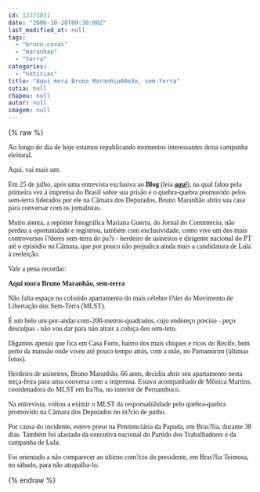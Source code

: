 ```yaml
---
id: 12373831
date: "2006-10-28T09:30:00Z"
last_modified_at: null
tags:
  - "bruno-covas"
  - "maranhao"
  - "terra"
categories:
  - "noticias"
title: "Aqui mora Bruno Maranh\u00e3o, sem-terra"
sutia: null
chapeu: null
autor: null
imagem: null
---
```

{% raw %}
<p><span style="font-family: Verdana;">Ao longo do dia de hoje estamos republicando momentos interessantes desta campanha eleitoral. </span></p>
<p><span style="font-family: Verdana;">Aqui, vai mais um:</span></p>
<p><span style="font-family: Verdana;">Em 25 de julho, ap&oacute;s uma entrevista exclusiva ao <strong>Blog</strong> (leia <strong><em><a href="https://jc3.uol.com.br/blogs/jc/2006/07/18/index.php#117" target="_blank" rel="noopener noreferrer">aqui</a></em></strong>), na qual falou pela primeira vez &agrave; imprensa do Brasil sobre sua pris&atilde;o e o quebra-quebra promovido pelos sem-terra liderados por ele na C&acirc;mara dos Deputados, Bruno Maranh&atilde;o abriu sua casa para conversar com os jornalistas.</span></p>
<p><span style="font-family: Verdana;">Muito atenta, a rep&oacute;rter fotogr&aacute;fica Mariana Guerra, do Jornal do Commercio, n&atilde;o perdeu a oportunidade e registrou, tamb&eacute;m com exclusividade, como vive um dos mais controversos l?deres sem-terra do pa?s - herdeiro de usineiros e dirigente nacional do PT at&eacute; o epis&oacute;dio na C&acirc;mara, que por pouco n&atilde;o prejudica ainda mais a candidatura de Lula &agrave; reelei&ccedil;&atilde;o.</span></p>
<p><span style="font-family: Verdana;">Vale a pena recordar:</span></p>
<p><span style="font-family: Verdana;"><strong>Aqui mora Bruno Maranh&atilde;o, sem-terra</strong></span></p>
<p><span style="font-family: Verdana;">N&atilde;o falta espa&ccedil;o no colorido apartamento do mais c&eacute;lebre l?der do Movimento de Liberta&ccedil;&atilde;o dos Sem-Terra (MLST). </span></p>
<p><span style="font-family: Verdana;">&Eacute; um belo um-por-andar-com-200-metros-quadrados, cujo endere&ccedil;o preciso - pe&ccedil;o desculpas - n&atilde;o vou dar para n&atilde;o atrair a cobi&ccedil;a dos sem-teto.</span></p>
<p><span style="font-family: Verdana;">Digamos apenas que fica em Casa Forte, bairro dos mais chiques e ricos do Recife, bem perto da mans&atilde;o onde viveu at&eacute; pouco tempo atr&aacute;s, com a m&atilde;e, no Parnamirim (&uacute;ltimas fotos).</span></p>
<p><span style="font-family: Verdana;">Herdeiro de usineiros, Bruno Maranh&atilde;o, 66 anos, decidiu abrir seu apartamento nesta ter&ccedil;a-feira para uma conversa com a imprensa. Estava acompanhado de M&ocirc;nica Martins, coordenadora do MLST em Ita?ba, no interior de Pernambuco.</span></p>
<p><span style="font-family: Verdana;">Na entrevista, voltou a eximir o MLST da responsabilidade pelo quebra-quebra promovido na C&acirc;mara dos Deputados no in?cio de junho.</span></p>
<p><span style="font-family: Verdana;">Por causa do incidente, esteve preso na Penitenci&aacute;ria da Papuda, em Bras?lia, durante 38 dias. Tamb&eacute;m foi afastado da executiva nacional do Partido dos Trabalhadores e da campanha de Lula.</span></p>
<p><span style="font-family: Verdana;">Foi orientado a n&atilde;o comparecer ao &uacute;ltimo com?cio do presidente, em Bras?lia Teimosa, no s&aacute;bado, para n&atilde;o atrapalha-lo.</span></p>
{% endraw %}